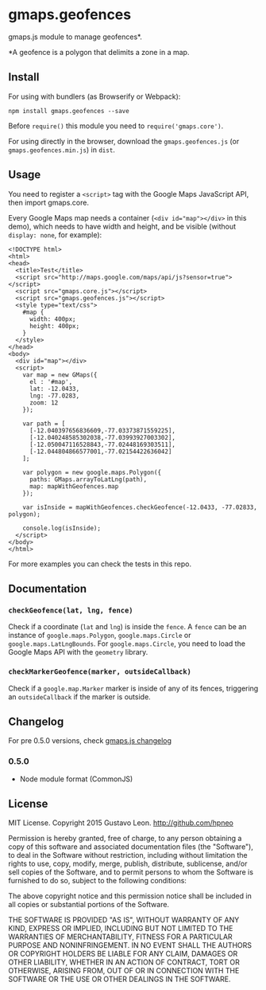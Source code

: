 # gmaps.geofences

gmaps.js module to manage geofences*.

*A geofence is a polygon that delimits a zone in a map.

## Install

For using with bundlers (as Browserify or Webpack):

`npm install gmaps.geofences --save`

Before `require()` this module you need to `require('gmaps.core')`.

For using directly in the browser, download the `gmaps.geofences.js` (or `gmaps.geofences.min.js`) in `dist`.

## Usage

You need to register a `<script>` tag with the Google Maps JavaScript API, then import gmaps.core.

Every Google Maps map needs a container (`<div id="map"></div>` in this demo), which needs to have width and height, and be visible (without `display: none`, for example):

```
<!DOCTYPE html>
<html>
<head>
  <title>Test</title>
  <script src="http://maps.google.com/maps/api/js?sensor=true"></script>
  <script src="gmaps.core.js"></script>
  <script src="gmaps.geofences.js"></script>
  <style type="text/css">
    #map {
      width: 400px;
      height: 400px;
    }
  </style>
</head>
<body>
  <div id="map"></div>
  <script>
    var map = new GMaps({
      el : '#map',
      lat: -12.0433,
      lng: -77.0283,
      zoom: 12
    });

    var path = [
      [-12.040397656836609,-77.03373871559225],
      [-12.040248585302038,-77.03993927003302],
      [-12.050047116528843,-77.02448169303511],
      [-12.044804866577001,-77.02154422636042]
    ];

    var polygon = new google.maps.Polygon({
      paths: GMaps.arrayToLatLng(path),
      map: mapWithGeofences.map
    });

    var isInside = mapWithGeofences.checkGeofence(-12.0433, -77.02833, polygon);

    console.log(isInside);
  </script>
</body>
</html>
```

For more examples you can check the tests in this repo.

## Documentation

### `checkGeofence(lat, lng, fence)`

Check if a coordinate (`lat` and `lng`) is inside the `fence`. A `fence` can be an instance of `google.maps.Polygon`, `google.maps.Circle` or `google.maps.LatLngBounds`. For `google.maps.Circle`, you need to load the Google Maps API with the `geometry` library.

### `checkMarkerGeofence(marker, outsideCallback)`

Check if a `google.map.Marker` marker is inside of any of its fences, triggering an `outsideCallback` if the marker is outside.

## Changelog

For pre 0.5.0 versions, check [gmaps.js changelog](https://github.com/hpneo/gmaps#changelog)

### 0.5.0

* Node module format (CommonJS)

## License

MIT License. Copyright 2015 Gustavo Leon. http://github.com/hpneo

Permission is hereby granted, free of charge, to any
person obtaining a copy of this software and associated
documentation files (the "Software"), to deal in the
Software without restriction, including without limitation
the rights to use, copy, modify, merge, publish,
distribute, sublicense, and/or sell copies of the
Software, and to permit persons to whom the Software is
furnished to do so, subject to the following conditions:

The above copyright notice and this permission notice
shall be included in all copies or substantial portions of
the Software.

THE SOFTWARE IS PROVIDED "AS IS", WITHOUT WARRANTY OF ANY
KIND, EXPRESS OR IMPLIED, INCLUDING BUT NOT LIMITED TO THE
WARRANTIES OF MERCHANTABILITY, FITNESS FOR A PARTICULAR
PURPOSE AND NONINFRINGEMENT. IN NO EVENT SHALL THE AUTHORS
OR COPYRIGHT HOLDERS BE LIABLE FOR ANY CLAIM, DAMAGES OR
OTHER LIABILITY, WHETHER IN AN ACTION OF CONTRACT, TORT OR
OTHERWISE, ARISING FROM, OUT OF OR IN CONNECTION WITH THE
SOFTWARE OR THE USE OR OTHER DEALINGS IN THE SOFTWARE.